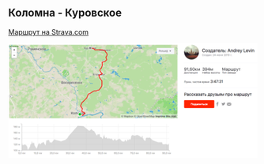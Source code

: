 ## Коломна - Куровское

[Маршрут на Strava.com](https://www.strava.com/routes/19783882)

![](images/91-kolomna-kurovskoe.png)
